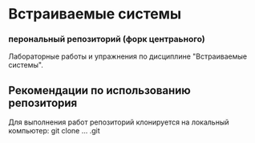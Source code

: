 # Встраиваемые системы
### перональный репозиторий (форк центраьного)

Лабораторные работы и упражнения по дисциплине "Встраиваемые системы".


## Рекомендации по использованию репозитория

Для выполнения работ репозиторий клонируется на локальный компьютер:
git clone ... .git


